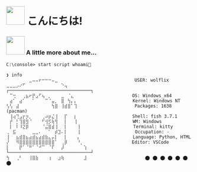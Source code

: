 <h1> <img src="https://cdn.jsdelivr.net/gh/JeffreyBool/githubmemory-cdn@26.0/images/mona-loading-default.gif" height="50"/> こんにちは!</h1>

<!-- <a href="https://discord.com/users/397414803473170432" > -->
### <img src="https://raw.githubusercontent.com/innng/innng/master/assets/kyubey.gif" height="50" /> A little more about me...  

```console
C:\console> start script whoami🤍
```

```console
❯ info
⠀⠀⠀⠀⠀⠀⠀⣀⠤⠤⠖⠒⠒⠒⠤⣀                             USER: wolflix
⣀⣀⣀⡠⠔⠋⠀⠀⠀⠀⠀⠀⠀⠀⠀⠀⠀⠑⢤                      ┌───────────────────────────────┐
⠀⠉⢒⠀⠀⢀⣦⠖⡟⣠⠋⢦⠀⡀⠀⠀⠀⣀⠀⠈⣄                      OS: Windows_x64
⠀⣴⠁⠀⣴⠁⠀⠀⠁⠀⠀⠀⠉⠈⣤⡀⠀⣿⠀⢳⡄⡄                     Kernel: Windows NT
⢣⢣⠀⣼⠀⠀⠀⠀⠀⠀⠀⠀⠀⠀⢳⣿⠀⢸⣾⣿⠁⢹            ⠀⠀⠀⠀⠀⠀⠀⠀Packages: 1638 (pacman)
⠀⢸⢴⢙⣠⡖⡲⡀⠀⠀⠀⢀⠴⡶⣌⢸⠀⠀⡏⠀⠀⡆                ⠀⠀⠀⠀Shell: fish 3.7.1
⠀⡞⠀⡃⢹⣿⣻⠈⠀⠀⠀⠋⢺⡫⢷⢻⠀⠀⡇⠀⠀⢸                     WM: Windows
⠀⡇⠀⠇⠸⣝⡿⠀⠀⠀⠀⠈⣬⣿⣾⢸⠀⠀⡇⠀⠀⠀⢸                    Terminal: kitty
⢀⠀⣯⠀⠀⠀⠀⠀⣀⣀⠄⠀⠀⠁⠀⡾⣹⠄⡇⠀⠀⠀⢸⠀⠀⠀⠀⠀⠀⠀⠀⠀⠀⠀⠀⠀⠀⠀⠀⠀Occupation: -
⢸⠀⠀⣦⣾⣿⣦⣴⣾⣦⣴⣾⣷⣄⡤⡇⠀⠀⡇⠀⠀⠀⡄⠀⠀⠀⠀⠀⠀⠀⠀⠀⠀⠀⠀⠀    Language: Python, HTML
⡜⠀⠀⠻⣿⣿⣿⣿⣿⣿⣿⣿⣿⣿⣿⠁⠀⢀⡿⠀⠀⠀⠘⡀⠀⠀⠀⠀⠀⠀⠀⠀⠀⠀⠀⠀⠀⠀⠀Editor: VSCode
⡇⠀⠀⠀⡟⠁⠈⠛⠁⠈⠚⠉⠀⠈⠏⠀⠀⡼⠀⠀⠀⠀⠀⠀⢱              └───────────────────────────────┘
⢳⠀⠀⢀⠃⠀⠀⢸⣿⣷⠀⠀⠀⢰⠀⠀⣰⢷⠀⠀⠀⠀⠀⠀⣸                      ⬤ ⬤ ⬤ ⬤ ⬤ ⬤ ⬤ 
```

<!--<h2 align="center">Skills</h2>
<div align="center">
<span title="TypeScript"><img height="32" width="40" src="https://cdn.simpleicons.org/typescript/1e66f5/89b4fa" /></span> <span title="TypeScript: React"><img height="32" width="40" src="https://cdn.simpleicons.org/react/209fb5/74c7ec" /></span> <span title="TypeScript: Vite"><img height="32" width="40" src="https://cdn.simpleicons.org/vite/8839ef/cba6f7" /></span> <span title="TypeScript: JavaScript"><img height="32" width="40" src="https://cdn.simpleicons.org/javascript/df8e1d/f9e2af" /></span> <span title="CSS"><img height="32" width="40" src="https://cdn.simpleicons.org/css/8839ef/cba6f7" /></span> <span title="CSS: Less"><img height="32" width="40" src="https://cdn.simpleicons.org/less/209fb5/74c7ec" /></span> <span title="CSS: Sass"><img height="32" width="40" src="https://cdn.simpleicons.org/sass/ea76cb/f5c2e7" /></span> <span title="Java"><img height="32" width="40" src="https://cdn.simpleicons.org/openjdk/4c4f69/cdd6f4" /></span>
</div>

<div align="center"> -->
